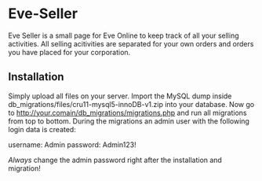 Eve-Seller
==========

Eve Seller is a small page for Eve Online to keep track of all your selling activities.
All selling acitivities are separated for your own orders and orders you have placed for your corporation.


Installation
------------

Simply upload all files on your server.
Import the MySQL dump inside db_migrations/files/cru11-mysql5-innoDB-v1.zip into your database.
Now go to http://your.comain/db_migrations/migrations.php and run all migrations from top to bottom.
During the migrations an admin user with the following login data is created:

username: Admin
password: Admin123!

*Always* change the admin password right after the installation and migration!